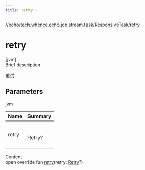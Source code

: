 ```yaml
---
title: retry -
---
```

//[echo](../../index.md)/[tech.whence.echo.job.stream.task](../index.md)/[ResponsiveTask](index.md)/[retry](retry.md)



# retry  
[jvm]  
Brief description  


重试



## Parameters  
  
jvm  
  
|  Name|  Summary| 
|---|---|
| retry| <br><br>Retry?<br><br>
  
  
Content  
open override fun [retry](retry.md)(retry: [Retry](../../tech.whence.echo.retry/-retry/index.md)?)  



